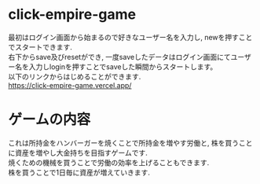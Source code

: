 # click-empire-game
最初はログイン画面から始まるので好きなユーザー名を入力し, newを押すことでスタートできます.  
右下からsave及びresetができ, 一度saveしたデータはログイン画面にてユーザー名を入力しloginを押すことでsaveした瞬間からスタートします。  
以下のリンクからはじめることができます.  
https://click-empire-game.vercel.app/

# ゲームの内容
これは所持金をハンバーガーを焼くことで所持金を増やす労働と, 株を買うことに資産を増やし大金持ちを目指すゲームです.  
焼くための機械を買うことで労働の効率を上げることもできます.  
株を買うことで1日毎に資産が増えていきます.  
